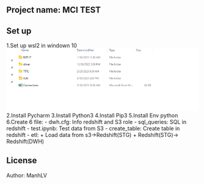 ## Project name: MCI TEST
## Set up 
1.Set up wsl2 in windown 10
    ![CTE redshift_cluster_node](images/test.png)
2.Install Pycharm
3.Install Python3
4.Install Pip3
5.Install Env python
6.Create 6 file:
    - dwh.cfg: Info redshift and S3 role
    - sql_queries: SQL in redshift
    - test.ipynb: Test data from S3
    - create_table: Create table in redshift
    - etl: 
        + Load data from s3->Redshift(STG)
        + Redshift(STG)-> Redshift(DWH)
## License
Author: ManhLV

